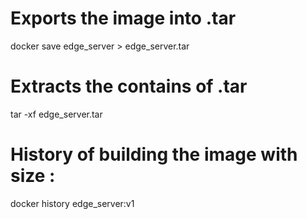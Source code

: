 # Exports the image into .tar
docker save edge_server > edge_server.tar

# Extracts the contains of .tar
tar -xf edge_server.tar 

# History of building the image with size :
docker history edge_server:v1